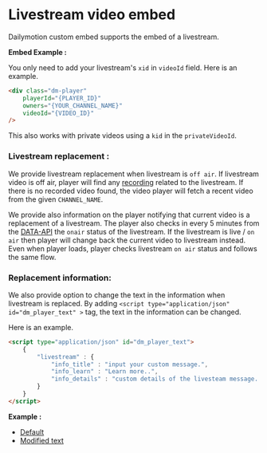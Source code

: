 # Livestream video embed

Dailymotion custom embed supports the embed of a livestream.


**Embed Example :**

You only need to add your livestream's `xid` in `videoId` field. Here is an example.
```html
<div class="dm-player"
    playerId="{PLAYER_ID}"
    owners="{YOUR_CHANNEL_NAME}"
    videoId="{VIDEO_ID}"
/>
```

This also works with private videos using a `kid` in the `privateVideoId`.

### Livestream replacement :

We provide livestream replacement when livestream is `off air`. If livestream video is off air, player will find any [recording](https://developer.dailymotion.com/api/#video-recordings-connection) related to the livestream. If there is no recorded video found, the video player will fetch a recent video from the given `CHANNEL_NAME`.

We provide also information on the player notifying that current video is a replacement of a livestream. The player also checks in every 5 minutes from the [DATA-API](https://developer.dailymotion.com/api/#video-onair-field) the `onair` status of the livestream. If the livestream is live / `on air` then player will change back the current video to livestream instead. Even when player loads, player checks livestream `on air` status and follows the same flow.

### Replacement information:

We also provide option to change the text in the information when livestream is replaced. By adding `<script type="application/json" id="dm_player_text" >` tag, the text in the information can be changed.

Here is an example.

```html
<script type="application/json" id="dm_player_text">
    {
        "livestream" : {
            "info_title" : "input your custom message.",
            "info_learn" : "Learn more..",
            "info_details" : "custom details of the livesteam message. It can be edited as needed."
        }
    }
</script>
```

**Example :**

- [Default](https://dmvs-apac.github.io/custom-embed-v2/examples/livestream/default.html)
- [Modified text](https://dmvs-apac.github.io/custom-embed-v2/examples/livestream/text_change.html)
